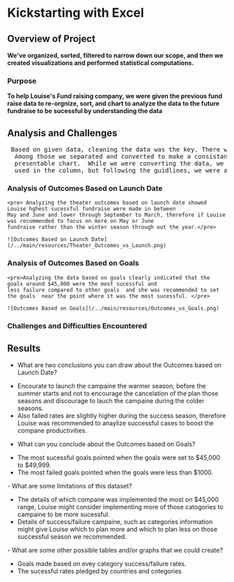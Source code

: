 # Kickstarting with Excel

## Overview of Project
  **We've organized, sorted, filtered to narrow down our scope, and then we created visualizations and performed statistical computations.**

### Purpose
   <b> To help Louise's Fund raising company, we were given the previous fund raise data to  re-orgnize, sort, and chart to analyze the data to 
	the future fundraise to be sucessful by understanding the data</b>
	
	
## Analysis and Challenges
  <pre> Based on given data, cleaning the data was the key. There were over 4,000 rows and 17 columns presented. 
  Among those we separated and converted to make a consistant and a readable data which helped us creating 
  presentable chart.  While we were converting the data, we had a difficulties of understanding differnt timestamps 
  used in the column, but following the guidlines, we were able to convert the format more farmilar to us to understand.</pre>

### Analysis of Outcomes Based on Launch Date
	<pre> Analyzing the theater outcomes based on launch date showed Louise hghest sucessful fundraise were made in between 
	May and June and lower through September to March, therefore if Louise was recommended to focus on more on May or June 
	fundraise rather than the winter season through out the year.</pre>
	
	![Outcomes Based on Launch Date](/../main/resources/Theater_Outcomes_vs_Launch.png)
	

### Analysis of Outcomes Based on Goals
	<pre>Analyzing the data based on goals clearly indicated that the goals around $45,000 were the most sucessful and 
	less failure compared to other goals  and she was recommended to set the goals  near the point where it was the most sucessful. </pre>
	
	![Outcomes Based on Goals](/../main/resources/Outcomes_vs_Goals.png)
	

### Challenges and Difficulties Encountered

## Results

- What are two conclusions you can draw about the Outcomes based on Launch Date?
  <li> Encourate to launch the campaine the warmer season, before the summer starts and not to encourage the cancelation of the plan those seasons and discourage to lauch the campaine during the colder seasons.</li>
  <li> Also failed rates are slightly higher during the success season, therefore Louise was recommended to anaylize successful cases to boost the compane productivities. </li>

- What can you conclude about the Outcomes based on Goals?
<ul>
  <li> The most sucessful goals pointed when the goals were set to $45,000 to $49,999.</li>
  <li> The most failed goals pointed when the goals were less than $1000.</li>
</ul>
- What are some limitations of this dataset?
<ul>
  <li> The details of which compane was implemented the most on $45,000 range, Louise might consider implementing more of those catogories to campaine to be more sucessful. </li>
  <li> Details of success/failure campaine, such as categories information might give Louise which to plan more and which to plan less on those successful season we recommended. </li>
</ul>
- What are some other possible tables and/or graphs that we could create?
<ul>
  <li> Goals made based on evey category success/failure rates.</li>
  <li> The sucessful rates pledged by countries and cotegories</li>
</ul>
